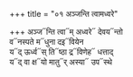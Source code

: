 +++
title = "०१ अञ्जन्ति त्वामध्वरे"

+++
अञ्ज᳓न्ति त्वा᳓म् अध्वरे᳓ देवय᳓न्तो  
व᳓नस्पते म᳓धुना दइ᳓वियेन  
य᳓द् ऊर्ध्व᳓स् ति᳓ष्ठा द्र᳓विणेह᳓ धत्ताद्  
य᳓द् वा क्ष᳓यो मातु᳓र् अस्या᳓ उप᳓स्थे